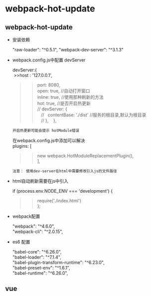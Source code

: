 ﻿# webpack-hot-update

webpack-hot-update
----

* 安装依赖

  "raw-loader": "^0.5.1",
  "webpack-dev-server": "^3.1.3"

* webpack.config.js中配置 devServer

  devServer:{  
  >>host : '127.0.0.1',  
  >>port: 8080,  
  >>open: true, //自动打开窗口  
  >>inline: true, //使用那种刷新的方法  
  >>hot: true,  //是否开启热更新  
    // devServer: {  
    //   contentBase: './dist'  //服务的根目录,默认为根目录  
    // },    
  },
  
  `开启热更新可能会提示 hotModule错误`

  在webpack.config.js中添加可以解决  
  plugins: [  
  >>new webpack.HotModuleReplacementPlugin(),  
  ],

  `注意： 使用dev-server在html中需要修改引入js的文件路径`

* html自动刷新需要在js中引入

  if (process.env.NODE_ENV === 'development') {  
  >>require('./index.html')  
  };<br>

* webpack配置

  "webpack": "^4.6.0",  
  "webpack-cli": "^2.0.15",  


* es6 配置

  "babel-core": "^6.26.0",  
  "babel-loader": "^7.1.4",  
  "babel-plugin-transform-runtime": "^6.23.0",  
  "babel-preset-env": "^1.6.1",  
  "babel-runtime": "^6.26.0",  


vue
------
